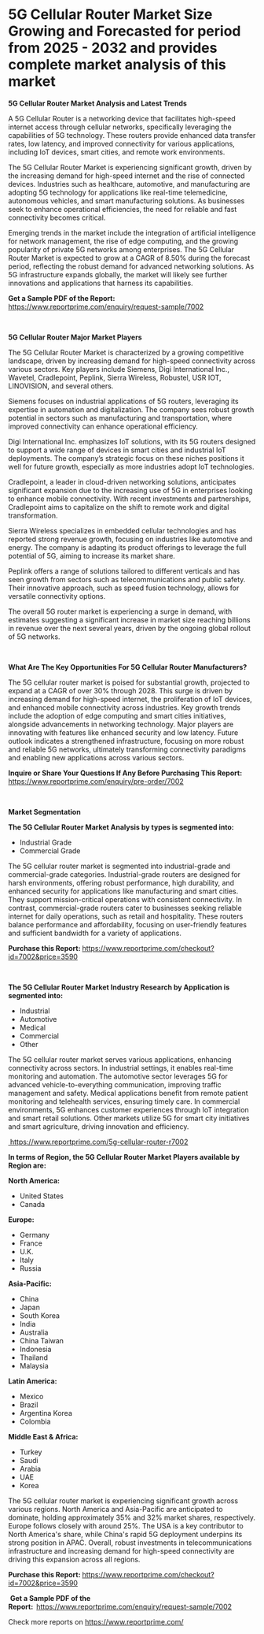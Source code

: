 <p><h1>5G Cellular Router Market Size Growing and Forecasted for period from 2025 - 2032 and provides complete market analysis of this market</h1></p><p><strong>5G Cellular Router Market Analysis and Latest Trends</strong></p>
<p><p>A 5G Cellular Router is a networking device that facilitates high-speed internet access through cellular networks, specifically leveraging the capabilities of 5G technology. These routers provide enhanced data transfer rates, low latency, and improved connectivity for various applications, including IoT devices, smart cities, and remote work environments.</p><p>The 5G Cellular Router Market is experiencing significant growth, driven by the increasing demand for high-speed internet and the rise of connected devices. Industries such as healthcare, automotive, and manufacturing are adopting 5G technology for applications like real-time telemedicine, autonomous vehicles, and smart manufacturing solutions. As businesses seek to enhance operational efficiencies, the need for reliable and fast connectivity becomes critical.</p><p>Emerging trends in the market include the integration of artificial intelligence for network management, the rise of edge computing, and the growing popularity of private 5G networks among enterprises. The 5G Cellular Router Market is expected to grow at a CAGR of 8.50% during the forecast period, reflecting the robust demand for advanced networking solutions. As 5G infrastructure expands globally, the market will likely see further innovations and applications that harness its capabilities.</p></p>
<p><strong>Get a Sample PDF of the Report:&nbsp;</strong> <a href="https://www.reportprime.com/enquiry/request-sample/7002?utm_campaign=3521&utm_medium=2&utm_source=Github&utm_content=ia&utm_term=19032025&utm_id=5g-cellular-router">https://www.reportprime.com/enquiry/request-sample/7002</a></p>
<p>&nbsp;</p>
<p><strong>5G Cellular Router Major Market Players</strong></p>
<p><p>The 5G Cellular Router Market is characterized by a growing competitive landscape, driven by increasing demand for high-speed connectivity across various sectors. Key players include Siemens, Digi International Inc., Wavetel, Cradlepoint, Peplink, Sierra Wireless, Robustel, USR IOT, LINOVISION, and several others.</p><p>Siemens focuses on industrial applications of 5G routers, leveraging its expertise in automation and digitalization. The company sees robust growth potential in sectors such as manufacturing and transportation, where improved connectivity can enhance operational efficiency.</p><p>Digi International Inc. emphasizes IoT solutions, with its 5G routers designed to support a wide range of devices in smart cities and industrial IoT deployments. The company’s strategic focus on these niches positions it well for future growth, especially as more industries adopt IoT technologies.</p><p>Cradlepoint, a leader in cloud-driven networking solutions, anticipates significant expansion due to the increasing use of 5G in enterprises looking to enhance mobile connectivity. With recent investments and partnerships, Cradlepoint aims to capitalize on the shift to remote work and digital transformation.</p><p>Sierra Wireless specializes in embedded cellular technologies and has reported strong revenue growth, focusing on industries like automotive and energy. The company is adapting its product offerings to leverage the full potential of 5G, aiming to increase its market share.</p><p>Peplink offers a range of solutions tailored to different verticals and has seen growth from sectors such as telecommunications and public safety. Their innovative approach, such as speed fusion technology, allows for versatile connectivity options.</p><p>The overall 5G router market is experiencing a surge in demand, with estimates suggesting a significant increase in market size reaching billions in revenue over the next several years, driven by the ongoing global rollout of 5G networks.</p></p>
<p>&nbsp;</p>
<p><strong>What Are The Key Opportunities For 5G Cellular Router Manufacturers?</strong></p>
<p><p>The 5G cellular router market is poised for substantial growth, projected to expand at a CAGR of over 30% through 2028. This surge is driven by increasing demand for high-speed internet, the proliferation of IoT devices, and enhanced mobile connectivity across industries. Key growth trends include the adoption of edge computing and smart cities initiatives, alongside advancements in networking technology. Major players are innovating with features like enhanced security and low latency. Future outlook indicates a strengthened infrastructure, focusing on more robust and reliable 5G networks, ultimately transforming connectivity paradigms and enabling new applications across various sectors.</p></p>
<p><strong>Inquire or Share Your Questions If Any Before Purchasing This Report:</strong> <a href="https://www.reportprime.com/enquiry/pre-order/7002?utm_campaign=3521&utm_medium=2&utm_source=Github&utm_content=ia&utm_term=19032025&utm_id=5g-cellular-router">https://www.reportprime.com/enquiry/pre-order/7002</a></p>
<p>&nbsp;</p>
<p><strong>Market Segmentation</strong></p>
<p><strong>The 5G Cellular Router Market Analysis by types is segmented into:</strong></p>
<p><ul><li>Industrial Grade</li><li>Commercial Grade</li></ul></p>
<p><p>The 5G cellular router market is segmented into industrial-grade and commercial-grade categories. Industrial-grade routers are designed for harsh environments, offering robust performance, high durability, and enhanced security for applications like manufacturing and smart cities. They support mission-critical operations with consistent connectivity. In contrast, commercial-grade routers cater to businesses seeking reliable internet for daily operations, such as retail and hospitality. These routers balance performance and affordability, focusing on user-friendly features and sufficient bandwidth for a variety of applications.</p></p>
<p><strong>Purchase this Report:&nbsp;</strong><a href="https://www.reportprime.com/checkout?id=7002&price=3590&utm_campaign=3521&utm_medium=2&utm_source=Github&utm_content=ia&utm_term=19032025&utm_id=5g-cellular-router">https://www.reportprime.com/checkout?id=7002&price=3590</a></p>
<p>&nbsp;</p>
<p><strong>The 5G Cellular Router Market Industry Research by Application is segmented into:</strong></p>
<p><ul><li>Industrial</li><li>Automotive</li><li>Medical</li><li>Commercial</li><li>Other</li></ul></p>
<p><p>The 5G cellular router market serves various applications, enhancing connectivity across sectors. In industrial settings, it enables real-time monitoring and automation. The automotive sector leverages 5G for advanced vehicle-to-everything communication, improving traffic management and safety. Medical applications benefit from remote patient monitoring and telehealth services, ensuring timely care. In commercial environments, 5G enhances customer experiences through IoT integration and smart retail solutions. Other markets utilize 5G for smart city initiatives and smart agriculture, driving innovation and efficiency.</p></p>
<p><a href="https://www.reportprime.com/5g-cellular-router-r7002?utm_campaign=3521&utm_medium=2&utm_source=Github&utm_content=ia&utm_term=19032025&utm_id=5g-cellular-router">&nbsp;https://www.reportprime.com/5g-cellular-router-r7002</a></p>
<p><strong>In terms of Region, the 5G Cellular Router Market Players available by Region are:</strong></p>
<p>
    <p> <strong> North America: </strong>
        <ul>
            <li>United States</li>
            <li>Canada</li>
        </ul>
        </p> 
    <p> <strong> Europe: </strong>
        <ul>
            <li>Germany</li>
            <li>France</li>
            <li>U.K.</li>
            <li>Italy</li>
            <li>Russia</li>
        </ul>
        </p> 
    <p> <strong> Asia-Pacific: </strong>
        <ul>
            <li>China</li>
            <li>Japan</li>
            <li>South Korea</li>
            <li>India</li>
            <li>Australia</li>
            <li>China Taiwan</li>
            <li>Indonesia</li>
            <li>Thailand</li>
            <li>Malaysia</li>
        </ul>
        </p> 
    <p> <strong> Latin America: </strong>
        <ul>
            <li>Mexico</li>
            <li>Brazil</li>
            <li>Argentina Korea</li>
            <li>Colombia</li>
        </ul>
        </p> 
    <p> <strong> Middle East & Africa: </strong>
        <ul>
            <li>Turkey</li>
            <li>Saudi</li>
            <li>Arabia</li>
            <li>UAE</li>
            <li>Korea</li>
        </ul>
    </p>
    </p>
<p><p>The 5G cellular router market is experiencing significant growth across various regions. North America and Asia-Pacific are anticipated to dominate, holding approximately 35% and 32% market shares, respectively. Europe follows closely with around 25%. The USA is a key contributor to North America's share, while China's rapid 5G deployment underpins its strong position in APAC. Overall, robust investments in telecommunications infrastructure and increasing demand for high-speed connectivity are driving this expansion across all regions.</p></p>
<p><strong>Purchase this Report: </strong><a href="https://www.reportprime.com/checkout?id=7002&price=3590&utm_campaign=3521&utm_medium=2&utm_source=Github&utm_content=ia&utm_term=19032025&utm_id=5g-cellular-router">https://www.reportprime.com/checkout?id=7002&price=3590</a></p>
<p>&nbsp;<strong>Get a Sample PDF of the Report:&nbsp;&nbsp;</strong><a href="https://www.reportprime.com/enquiry/request-sample/7002?utm_campaign=3521&utm_medium=2&utm_source=Github&utm_content=ia&utm_term=19032025&utm_id=5g-cellular-router">https://www.reportprime.com/enquiry/request-sample/7002</a></p>
<p><strong></strong></p>
<p>Check more reports on <a href="https://www.reportprime.com/?utm_campaign=3521&utm_medium=2&utm_source=Github&utm_content=ia&utm_term=19032025&utm_id=5g-cellular-router">https://www.reportprime.com/</a></p>
